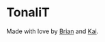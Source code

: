 TonaliT
=======

Made with love by <a href="https://github.com/bsantero">Brian</a> and <a href="https://github.com/kaicataldo">Kai</a>.
